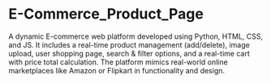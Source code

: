 # E-Commerce_Product_Page
A dynamic E-commerce web platform developed using Python, HTML, CSS, and JS. It includes a real-time product management (add/delete), image upload, user shopping page, search &amp; filter options, and a real-time cart with price total calculation. The platform mimics real-world online marketplaces like Amazon or Flipkart in functionality and design.
